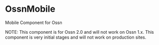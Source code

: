 OssnMobile
==========

Mobile Component for Ossn

NOTE: This component is for Ossn 2.0 and will not work on Ossn 1.x. This component is very initial stages and will not work on production sites.
